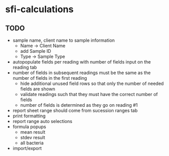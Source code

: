 # sfi-calculations

## TODO
* sample name, client name to sample information
  * Name -> Client Name
  * add Sample ID
  * Type -> Sample Type
* autopopulate fields per reading with number of fields input on the reading tab
* number of fields in subsequent readings must be the same as the number of fields in the first reading
  * hide additional unused field rows so that only the number of needed fields are shown
  * validate readings such that they must have the correct number of fields
  * number of fields is determined as they go on reading #1
* report sheet range should come from sucession ranges tab
* print formatting 
* report range auto selections
* formula popups
  * mean result
  * stdev result
  * all bacteria
* import/export
